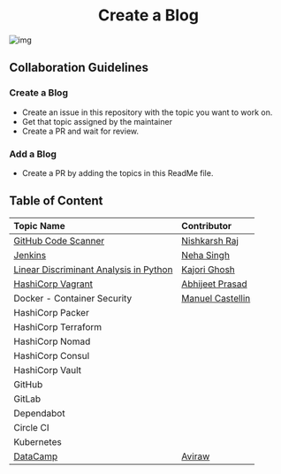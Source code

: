 <h1 align="center">Create a Blog</h1>

![img](img/blog.png)

## Collaboration Guidelines

### Create a Blog

* Create an issue in this repository with the topic you want to work on.
* Get that topic assigned by the maintainer
* Create a PR and wait for review.

### Add a Blog

* Create a PR by adding the topics in this ReadMe file.

## Table of Content

| Topic Name | Contributor |
| :-- | :-- |
| [GitHub Code Scanner](GitHub-CodeScanning.md) | [Nishkarsh Raj](https://www.github.com/NishkarshRaj) |
| [Jenkins](Installation-of-Jenkins-and-Simple-job.md) | [Neha Singh](https://github.com/Nehasingh1300) |
| [Linear Discriminant Analysis in Python](Linear_Discriminant_Analysis.md) | [Kajori Ghosh](https://www.github.com/Kajori4) |
| [HashiCorp Vagrant](Vagrant.md) | [Abhijeet Prasad](https://www.github.com/kudoabhijeet) |
| Docker - Container Security | [Manuel Castellin](https://www.github.com/mcastellin) |
| HashiCorp Packer |  |
| HashiCorp Terraform | |
| HashiCorp Nomad | |
| HashiCorp Consul | |
| HashiCorp Vault | |
| GitHub | |
| GitLab | |
| Dependabot | |
| Circle CI | |
| Kubernetes | |
| [DataCamp](DataCamp.md) | [Aviraw](https://github.com/aviraw) |

